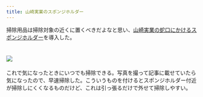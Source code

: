 ```yaml
---
title: 山崎実業のスポンジホルダー
---
```

掃除用品は掃除対象の近くに置くべきだよなと思い、[山崎実業の蛇口にかけるスポンジホルダー](https://www.amazon.co.jp/dp/B07MM4GC6P)を導入した。

![](https://lh6.googleusercontent.com/-EWSJS1y_YBOWBMzHyEr1CLGdGTiwqnEZg_tJJuKMjzRJzUyL1tMTp1FbNKu4qKhyHPIRiCl29yFaede4arWD50jLcXgvNIvOWn00-87HhrZVT5-YCs7ggZbEQ8oJ-0FHNkRktz0DjEGkxcLxQIDwFN3LnbcsdCeEYCx_FMq7d5TrYt0ETauXHy1)
===============================================================================================================================================================================================================================

これで気になったときにいつでも掃除できる。写真を撮って記事に載せていたら気になったので、早速掃除した。こういうものを付けるとスポンジホルダー付近が掃除しにくくなるものだけど、これは引っ張るだけで外せて掃除しやすい。
